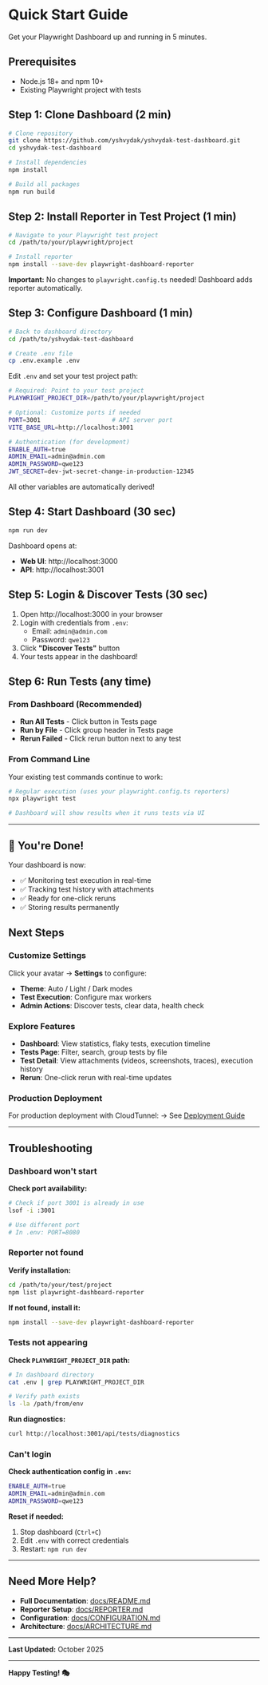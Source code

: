 # Quick Start Guide

Get your Playwright Dashboard up and running in 5 minutes.

## Prerequisites

- Node.js 18+ and npm 10+
- Existing Playwright project with tests

## Step 1: Clone Dashboard (2 min)

```bash
# Clone repository
git clone https://github.com/yshvydak/yshvydak-test-dashboard.git
cd yshvydak-test-dashboard

# Install dependencies
npm install

# Build all packages
npm run build
```

## Step 2: Install Reporter in Test Project (1 min)

```bash
# Navigate to your Playwright test project
cd /path/to/your/playwright/project

# Install reporter
npm install --save-dev playwright-dashboard-reporter
```

**Important:** No changes to `playwright.config.ts` needed! Dashboard adds reporter automatically.

## Step 3: Configure Dashboard (1 min)

```bash
# Back to dashboard directory
cd /path/to/yshvydak-test-dashboard

# Create .env file
cp .env.example .env
```

Edit `.env` and set your test project path:

```bash
# Required: Point to your test project
PLAYWRIGHT_PROJECT_DIR=/path/to/your/playwright/project

# Optional: Customize ports if needed
PORT=3001                    # API server port
VITE_BASE_URL=http://localhost:3001

# Authentication (for development)
ENABLE_AUTH=true
ADMIN_EMAIL=admin@admin.com
ADMIN_PASSWORD=qwe123
JWT_SECRET=dev-jwt-secret-change-in-production-12345
```

All other variables are automatically derived!

## Step 4: Start Dashboard (30 sec)

```bash
npm run dev
```

Dashboard opens at:

- **Web UI**: http://localhost:3000
- **API**: http://localhost:3001

## Step 5: Login & Discover Tests (30 sec)

1. Open http://localhost:3000 in your browser
2. Login with credentials from `.env`:
    - Email: `admin@admin.com`
    - Password: `qwe123`
3. Click **"Discover Tests"** button
4. Your tests appear in the dashboard!

## Step 6: Run Tests (any time)

### From Dashboard (Recommended)

- **Run All Tests** - Click button in Tests page
- **Run by File** - Click group header in Tests page
- **Rerun Failed** - Click rerun button next to any test

### From Command Line

Your existing test commands continue to work:

```bash
# Regular execution (uses your playwright.config.ts reporters)
npx playwright test

# Dashboard will show results when it runs tests via UI
```

---

## 🎉 You're Done!

Your dashboard is now:

- ✅ Monitoring test execution in real-time
- ✅ Tracking test history with attachments
- ✅ Ready for one-click reruns
- ✅ Storing results permanently

## Next Steps

### Customize Settings

Click your avatar → **Settings** to configure:

- **Theme**: Auto / Light / Dark modes
- **Test Execution**: Configure max workers
- **Admin Actions**: Discover tests, clear data, health check

### Explore Features

- **Dashboard**: View statistics, flaky tests, execution timeline
- **Tests Page**: Filter, search, group tests by file
- **Test Detail**: View attachments (videos, screenshots, traces), execution history
- **Rerun**: One-click rerun with real-time updates

### Production Deployment

For production deployment with CloudTunnel:
→ See [Deployment Guide](DEPLOYMENT.md)

---

## Troubleshooting

### Dashboard won't start

**Check port availability:**

```bash
# Check if port 3001 is already in use
lsof -i :3001

# Use different port
# In .env: PORT=8080
```

### Reporter not found

**Verify installation:**

```bash
cd /path/to/your/test/project
npm list playwright-dashboard-reporter
```

**If not found, install it:**

```bash
npm install --save-dev playwright-dashboard-reporter
```

### Tests not appearing

**Check `PLAYWRIGHT_PROJECT_DIR` path:**

```bash
# In dashboard directory
cat .env | grep PLAYWRIGHT_PROJECT_DIR

# Verify path exists
ls -la /path/from/env
```

**Run diagnostics:**

```bash
curl http://localhost:3001/api/tests/diagnostics
```

### Can't login

**Check authentication config in `.env`:**

```bash
ENABLE_AUTH=true
ADMIN_EMAIL=admin@admin.com
ADMIN_PASSWORD=qwe123
```

**Reset if needed:**

1. Stop dashboard (`Ctrl+C`)
2. Edit `.env` with correct credentials
3. Restart: `npm run dev`

---

## Need More Help?

- **Full Documentation**: [docs/README.md](README.md)
- **Reporter Setup**: [docs/REPORTER.md](REPORTER.md)
- **Configuration**: [docs/CONFIGURATION.md](CONFIGURATION.md)
- **Architecture**: [docs/ARCHITECTURE.md](ARCHITECTURE.md)

---

**Last Updated:** October 2025

---

**Happy Testing! 🎭**
